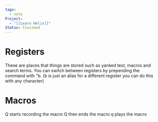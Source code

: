 ```yaml
---
tags:
  - note
Project:
  - "[[Learn Helix]]"
Status: Finished
---
```

# Registers
These are places that things are stored such as yanked text, macros and search terms.
You can switch between registers by prepending the command with 
"b. (b is just an alias for a different register you can do this with any character)

# Macros
Q starts recording the macro 
Q then ends the macro 
q plays the macro

